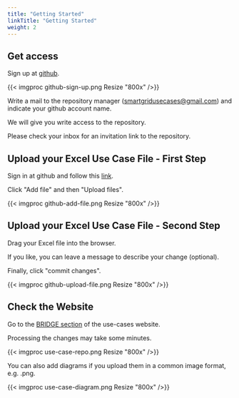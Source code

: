 ```yaml
---
title: "Getting Started"
linkTitle: "Getting Started"
weight: 2
---
```


## Get access

Sign up at [github](http://github.com).

{{< imgproc github-sign-up.png Resize "800x" />}}

Write a mail to the repository manager (smartgridusecases@gmail.com) and indicate your github account name.

We will give you write access to the repository.

Please check your inbox for an invitation link to the repository.

## Upload your Excel Use Case File - First Step

Sign in at github and follow this [link](https://github.com/smart-grid-use-cases/excel2xml-input/tree/master/grupoetra).

Click "Add file" and then "Upload files".

{{< imgproc github-add-file.png Resize "800x" />}}

## Upload your Excel Use Case File - Second Step

Drag your Excel file into the browser.

If you like, you can leave a message to describe your change (optional).

Finally, click "commit changes".

{{< imgproc github-upload-file.png Resize "800x" />}}

## Check the Website

Go to the [BRIDGE section](https://smart-grid-use-cases.github.io/docs/bridge/) of the use-cases website.

Processing the changes may take some minutes.

{{< imgproc use-case-repo.png Resize "800x" />}}

You can also add diagrams if you upload them in a common image format, e.g. .png.

{{< imgproc use-case-diagram.png Resize "800x" />}}
